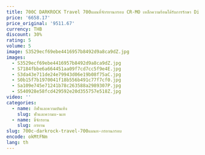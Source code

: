 ```yaml
---
title: 700C DARKROCK Travel 700แผนที่จักรยานกรอบ CR-MO เหล็กความร้อนได้รับการรักษา Disc/V เบรคเฟรมอะไหล่รถจักรยาน
price: '6658.17'
price_original: '9511.67'
currency: THB
discount: 30%
rating: 5
volume: 5
image: S3529ecf69ebe4416957b8492d9a8ca9dZ.jpg
images:
  - S3529ecf69ebe4416957b8492d9a8ca9dZ.jpg
  - S7184fbbe6a664451aa09f7cd7cc5f9e4E.jpg
  - S3da43e711de24e79943d06e19b08f75aC.jpg
  - S0b15f7b1970041f18b556b491c77f7cf0.jpg
  - Sa109e745e71241b78c263588a2989307P.jpg
  - S540928e58fcd429592e20d355757e518Z.jpg
video: ''
categories:
  - name: กีฬาและความบันเทิง
    slug: ฬาและความบ-นเท
  - name: ขี่จักรยาน
    slug: กรยาน
slug: 700c-darkrock-travel-700แผนท-กรยานกรอบ
encode: okMtFNm
lang: th
---
```

  